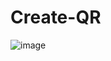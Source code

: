 # Create-QR
![image](https://github.com/user-attachments/assets/b5d26451-12aa-4366-8666-681e10d38d74)
